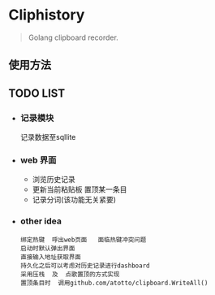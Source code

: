 # Cliphistory
> Golang clipboard recorder. 

## 使用方法

## TODO LIST
- ### 记录模块
    记录数据至sqllite

- ### web 界面
    - 浏览历史记录
    - 更新当前粘贴板  置顶某一条目
    - 记录分词(该功能无关紧要)
    
- ### other idea
    ```
    绑定热键  呼出web页面   面临热键冲突问题  
    启动时默认弹出界面
    直接输入地址获取界面
    持久化之后可以考虑对历史记录进行dashboard
    采用压栈  及  点歌置顶的方式实现
    置顶条目时  调用github.com/atotto/clipboard.WriteAll()
    ```